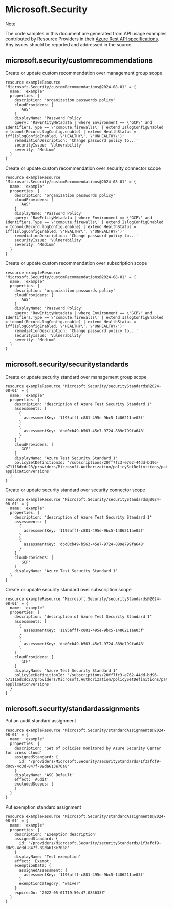 # Microsoft.Security
  
> [!NOTE]
> The code samples in this document are generated from API usage examples contributed by Resource Providers in their [Azure Rest API specifications](https://github.com/Azure/azure-rest-api-specs). Any issues should be reported and addressed in the source.


## microsoft.security/customrecommendations

Create or update custom recommendation over management group scope
```bicep
resource exampleResource 'Microsoft.Security/customRecommendations@2024-08-01' = {
  name: 'example'
  properties: {
    description: 'organization passwords policy'
    cloudProviders: [
      'AWS'
    ]
    displayName: 'Password Policy'
    query: 'RawEntityMetadata | where Environment == \'GCP\' and Identifiers.Type == \'compute.firewalls\' | extend IslogConfigEnabled = tobool(Record.logConfig.enable) | extend HealthStatus = iff(IslogConfigEnabled, \'HEALTHY\', \'UNHEALTHY\')'
    remediationDescription: 'Change password policy to...'
    securityIssue: 'Vulnerability'
    severity: 'Medium'
  }
}
```

Create or update custom recommendation over security connector scope
```bicep
resource exampleResource 'Microsoft.Security/customRecommendations@2024-08-01' = {
  name: 'example'
  properties: {
    description: 'organization passwords policy'
    cloudProviders: [
      'AWS'
    ]
    displayName: 'Password Policy'
    query: 'RawEntityMetadata | where Environment == \'GCP\' and Identifiers.Type == \'compute.firewalls\' | extend IslogConfigEnabled = tobool(Record.logConfig.enable) | extend HealthStatus = iff(IslogConfigEnabled, \'HEALTHY\', \'UNHEALTHY\')'
    remediationDescription: 'Change password policy to...'
    securityIssue: 'Vulnerability'
    severity: 'Medium'
  }
}
```

Create or update custom recommendation over subscription scope
```bicep
resource exampleResource 'Microsoft.Security/customRecommendations@2024-08-01' = {
  name: 'example'
  properties: {
    description: 'organization passwords policy'
    cloudProviders: [
      'AWS'
    ]
    displayName: 'Password Policy'
    query: 'RawEntityMetadata | where Environment == \'GCP\' and Identifiers.Type == \'compute.firewalls\' | extend IslogConfigEnabled = tobool(Record.logConfig.enable) | extend HealthStatus = iff(IslogConfigEnabled, \'HEALTHY\', \'UNHEALTHY\')'
    remediationDescription: 'Change password policy to...'
    securityIssue: 'Vulnerability'
    severity: 'Medium'
  }
}
```

## microsoft.security/securitystandards

Create or update security standard over management group scope
```bicep
resource exampleResource 'Microsoft.Security/securityStandards@2024-08-01' = {
  name: 'example'
  properties: {
    description: 'description of Azure Test Security Standard 1'
    assessments: [
      {
        assessmentKey: '1195afff-c881-495e-9bc5-1486211ae03f'
      }
      {
        assessmentKey: 'dbd0cb49-b563-45e7-9724-889e799fa648'
      }
    ]
    cloudProviders: [
      'GCP'
    ]
    displayName: 'Azure Test Security Standard 1'
    policySetDefinitionId: '/subscriptions/20ff7fc3-e762-44dd-bd96-b71116dcdc23/providers/Microsoft.Authorization/policySetDefinitions/patchorchestration-applicationversions'
  }
}
```

Create or update security standard over security connector scope
```bicep
resource exampleResource 'Microsoft.Security/securityStandards@2024-08-01' = {
  name: 'example'
  properties: {
    description: 'description of Azure Test Security Standard 1'
    assessments: [
      {
        assessmentKey: '1195afff-c881-495e-9bc5-1486211ae03f'
      }
      {
        assessmentKey: 'dbd0cb49-b563-45e7-9724-889e799fa648'
      }
    ]
    cloudProviders: [
      'GCP'
    ]
    displayName: 'Azure Test Security Standard 1'
  }
}
```

Create or update security standard over subscription scope
```bicep
resource exampleResource 'Microsoft.Security/securityStandards@2024-08-01' = {
  name: 'example'
  properties: {
    description: 'description of Azure Test Security Standard 1'
    assessments: [
      {
        assessmentKey: '1195afff-c881-495e-9bc5-1486211ae03f'
      }
      {
        assessmentKey: 'dbd0cb49-b563-45e7-9724-889e799fa648'
      }
    ]
    cloudProviders: [
      'GCP'
    ]
    displayName: 'Azure Test Security Standard 1'
    policySetDefinitionId: '/subscriptions/20ff7fc3-e762-44dd-bd96-b71116dcdc23/providers/Microsoft.Authorization/policySetDefinitions/patchorchestration-applicationversions'
  }
}
```

## microsoft.security/standardassignments

Put an audit standard assignment
```bicep
resource exampleResource 'Microsoft.Security/standardAssignments@2024-08-01' = {
  name: 'example'
  properties: {
    description: 'Set of policies monitored by Azure Security Center for cross cloud'
    assignedStandard: {
      id: '/providers/Microsoft.Security/securityStandards/1f3afdf9-d0c9-4c3d-847f-89da613e70a8'
    }
    displayName: 'ASC Default'
    effect: 'Audit'
    excludedScopes: [
    ]
  }
}
```

Put exemption standard assignment
```bicep
resource exampleResource 'Microsoft.Security/standardAssignments@2024-08-01' = {
  name: 'example'
  properties: {
    description: 'Exemption description'
    assignedStandard: {
      id: '/providers/Microsoft.Security/securityStandards/1f3afdf9-d0c9-4c3d-847f-89da613e70a8'
    }
    displayName: 'Test exemption'
    effect: 'Exempt'
    exemptionData: {
      assignedAssessment: {
        assessmentKey: '1195afff-c881-495e-9bc5-1486211ae03f'
      }
      exemptionCategory: 'waiver'
    }
    expiresOn: '2022-05-01T19:50:47.083633Z'
  }
}
```
